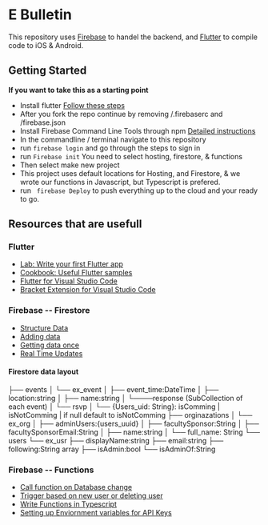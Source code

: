 # E Bulletin

This repository uses [Firebase](https://firebase.google.com/) to handel the backend, and [Flutter](https://flutter.dev) to compile code to iOS & Android.

## Getting Started

__If you want to take this as a starting point__
 - Install flutter [Follow these steps](https://flutter.dev/docs/get-started/install)
 - After you fork the repo continue by removing /.firebaserc and /firebase.json 
 - Install Firebase Command Line Tools through npm [Detailed instructions](https://firebase.google.com/docs/cli#mac-linux-npm)
 - In the commandline / terminal navigate to this repository
 - run ``` firebase login ``` and go through the steps to sign in
 - run ``` Firebase init ``` You need to select hosting, firestore, & functions
 - Then select make new project
 - This project uses default locations for Hosting, and Firestore, & we wrote our functions in Javascript, but Typescript is prefered.
 - run ``` firebase Deploy``` to push everything up to the cloud and your ready to go. 

## Resources that are usefull

### Flutter

- [Lab: Write your first Flutter app](https://flutter.dev/docs/get-started/codelab)
- [Cookbook: Useful Flutter samples](https://flutter.dev/docs/cookbook)
- [Flutter for Visual Studio Code](https://flutter.dev/docs/development/tools/vs-code)
- [Bracket Extension for Visual Studio Code](https://marketplace.visualstudio.com/items?itemName=CoenraadS.bracket-pair-colorizer-2)

### Firebase -- Firestore

 - [Structure Data](https://firebase.google.com/docs/firestore/manage-data/structure-data) 
 - [Adding data](https://firebase.google.com/docs/firestore/quickstart#add_data)
 - [Getting data once](https://firebase.google.com/docs/firestore/query-data/get-data)
 - [Real Time Updates](https://firebase.google.com/docs/firestore/query-data/listen)

#### Firestore data layout

├── events
│   └── ex_event
│   	├── event_time:DateTime
│   	├── location:string
│   	├── name:string
│       └────response (SubCollection of each event)
│            └── rsvp
│               └── {Users_uid: String}: isComming | isNotComming | if null default to isNotComming
├── orginazations
│   └── ex_org
│   	├── adminUsers:{users_uuid}
│   	├── facultySponsor:String
│   	├── facultySponsorEmail:String
│   	├── name:string
│       └── full_name: String
└── users
     └── ex_usr
    	├── displayName:string
    	├── email:string
    	├── following:String array
    	├── isAdmin:bool
    	└── isAdminOf:String

### Firebase -- Functions

 - [Call function on Database change](https://firebase.google.com/docs/functions/firestore-events)
 - [Trigger based on new user or deleting user](https://firebase.google.com/docs/functions/auth-events)
 - [Write Functions in Typescript](https://firebase.google.com/docs/functions/typescript)
 - [Setting up Enviornment variables for API Keys](https://firebase.google.com/docs/functions/config-env)
